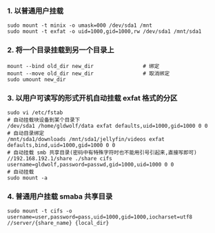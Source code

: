 ### 1. 以普通用户挂载

```shell
sudo mount -t minix -o umask=000 /dev/sda1 /mnt
sudo mount -t exfat -o uid=1000,gid=1000,rw /dev/sda1 /mnt/sda1
```

### 2. 将一个目录挂载到另一个目录上

```shell
mount --bind old_dir new_dir                # 绑定
mount --move old_dir new_dir                # 取消绑定
sudo umount new_dir
```

### 3. 以用户可读写的形式开机自动挂载 exfat 格式的分区
```shell
sudo vi /etc/fstab
# 自动挂载块设备到某个目录下
/dev/sda1 /home/gldwolf/data exfat defaults,uid=1000,gid=1000 0 0
# 自动目录绑定
/mnt/sda1/downloads /mnt/sda1/jellyfin/videos exfat defaults,bind,uid=1000,gid=1000 0 0
# 自动挂载 smb 共享目录(密码中有特殊字符时也不能用引号引起来,直接写即可)
//192.168.192.1/share ./share cifs username=gldwolf,password=passwd,gid=1000,uid=1000 0 0
# 自动挂载
sudo mount -a
```

### 4. 普通用户挂载 smaba 共享目录

```shell
sudo mount -t cifs -o username=user,password=pass,uid=1000,gid=1000,iocharset=utf8 //server/{share_name} {local_dir}
```
